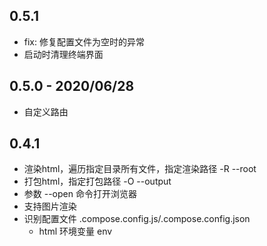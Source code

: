 ## 0.5.1
- fix: 修复配置文件为空时的异常
- 启动时清理终端界面

## 0.5.0 - 2020/06/28
- 自定义路由

## 0.4.1
- 渲染html，遍历指定目录所有文件，指定渲染路径 -R --root
- 打包html，指定打包路径 -O --output
- 参数 --open 命令打开浏览器
- 支持图片渲染
- 识别配置文件 .compose.config.js/.compose.config.json 
  - html 环境变量 env 
